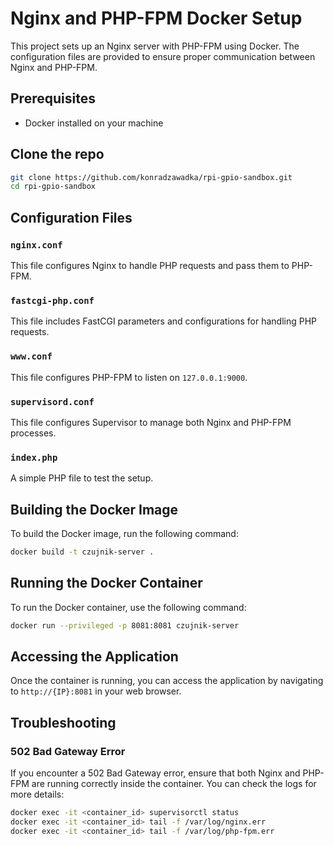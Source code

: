 # Nginx and PHP-FPM Docker Setup

This project sets up an Nginx server with PHP-FPM using Docker. The configuration files are provided to ensure proper communication between Nginx and PHP-FPM.

## Prerequisites

- Docker installed on your machine

## Clone the repo

```sh
git clone https://github.com/konradzawadka/rpi-gpio-sandbox.git
cd rpi-gpio-sandbox
```

## Configuration Files

### `nginx.conf`

This file configures Nginx to handle PHP requests and pass them to PHP-FPM.

### `fastcgi-php.conf`

This file includes FastCGI parameters and configurations for handling PHP requests.

### `www.conf`

This file configures PHP-FPM to listen on `127.0.0.1:9000`.

### `supervisord.conf`

This file configures Supervisor to manage both Nginx and PHP-FPM processes.

### `index.php`

A simple PHP file to test the setup.

## Building the Docker Image

To build the Docker image, run the following command:

```sh
docker build -t czujnik-server .
```

## Running the Docker Container

To run the Docker container, use the following command:

```sh
docker run --privileged -p 8081:8081 czujnik-server
```

## Accessing the Application

Once the container is running, you can access the application by navigating to `http://{IP}:8081` in your web browser.

## Troubleshooting

### 502 Bad Gateway Error

If you encounter a 502 Bad Gateway error, ensure that both Nginx and PHP-FPM are running correctly inside the container. You can check the logs for more details:

```sh
docker exec -it <container_id> supervisorctl status
docker exec -it <container_id> tail -f /var/log/nginx.err
docker exec -it <container_id> tail -f /var/log/php-fpm.err
```